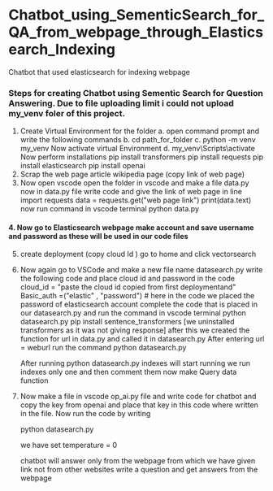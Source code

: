 # Chatbot_using_SementicSearch_for_QA_from_webpage_through_Elasticsearch_Indexing
Chatbot that used elasticsearch for indexing webpage

### Steps for creating Chatbot using Sementic Search for Question Answering. Due to file uploading limit i could not upload my_venv foler of this project. 

1. Create Virtual Environment for the folder
  a.  open command prompt and write the following commands 
  b.  cd path_for_folder
  c.  python -m venv my_venv
Now activate virtual Environment
  d. my_venv\Scripts\activate
Now perform installations
 pip install transformers
 pip install requests
 pip install elasticsearch
 pip install openai
2. Scrap the web page article
   wikipedia page (copy link of web page)
3. Now open vscode open the folder in vscode  and make a file data.py
    now in data.py file write code and give the link of web page in line
   import requests
   data = requests.get("web page link")
   print(data.text)
   now run command in vscode terminal
   python data.py
#### 4. Now go to Elasticsearch webpage make account and save username and password as these will be used in our code files
5. create deployment (copy cloud Id )
   go to home and click vectorsearch
6.  Now again go to VSCode and make a new file name datasearch.py
   write the following code and place cloud id and password in the code
cloud_id = "paste the cloud id copied from first deploymentand"
Basic_auth =("elastic" , "password")   # here in the code we placed the password of elasticsearch account
complete the code that is placed in our datasearch.py and run the command in vscode terminal
                                 python datasearch.py
pip install sentence_transformers
[we uninstalled transformers as it was not giving response]
after this we created the function for url in data.py and called it in datasearch.py
After entering url = weburl run the command
                python datasearch.py
    
    After running python datasearch.py indexes will start running
    we run indexes only one and then comment them
    now make Query data function

8. Now make a file in vscode op_ai.py file and write code for chatbot and copy the key from openai and place that key in this code where written in the file.
   Now run the code by writing

   python datasearch.py
   
   we have set temperature = 0
   
   chatbot will answer only from the webpage from which we have given link not from other websites
   write a question and get answers from the webpage 
